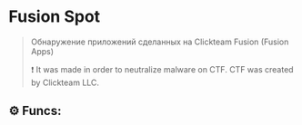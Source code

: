 # Fusion Spot
> Обнаружение приложений сделанных на Clickteam Fusion (Fusion Apps)
> 
> ❗ It was made in order to neutralize malware on CTF. CTF was created by Clickteam LLC.

## ⚙️ Funcs:

